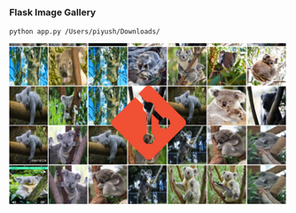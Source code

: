 
### Flask Image Gallery

```
python app.py /Users/piyush/Downloads/
```


<img src='assets/Screenshot 2020-07-09 at 12.59.54 AM.png'>
